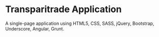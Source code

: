 Transparitrade Application
===
A single-page application using HTML5, CSS, SASS, jQuery, Bootstrap, Underscore, Angular, Grunt.
